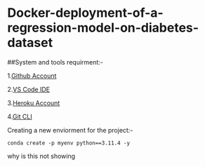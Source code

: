 # Docker-deployment-of-a-regression-model-on-diabetes-dataset
##System and tools requirment:-
    
1.[Github Account](https://github.com/)

2.[VS Code IDE](https://code.visualstudio.com/)

3.[Heroku Account](https://dashboard.heroku.com/)

4.[Git CLI](https://git-scm.com/)

Creating a new enviorment for the project:-


```
conda create -p myenv python==3.11.4 -y
```
why is this not showing

